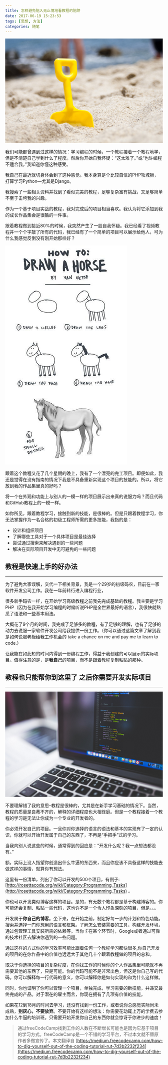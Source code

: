 ```yaml
---
title: 怎样避免陷入无止境地看教程的陷阱
date: 2017-06-19 15:23:53
tags: [思想, 方法]
categories: 随笔
---
```


![](learn-minds-2017-06-19/1.jpeg)

我们可能都曾遇到过这样的情况：学习编程的时候，一个教程接着一个教程地学，但是不清楚自己学到什么了程度。然后你开始自我怀疑：“这太难了。”或“也许编程不适合我。”我知道你懂这种感受。

我自己在最近就切身体会到了这种感觉。我本身算是个比较自信的PHP攻城狮，打算学习Python—尤其是Django。

我搜索了一些相关资料并找到了看似完美的教程，足够复杂富有挑战，又足够简单不至于击垮我的兴趣。

作为一个基于项目实战的教程，我对完成后的项目相当喜欢。我认为将它添加到我的成长作品集会是很酷的一件事。

跟着教程做到接近80%的时候，我突然产生了一股自我怀疑。我已经看了视频教程并一个个字敲了所有的代码，我已经有了一个简单的项目可以展示给他人，可为什么我感觉反倒没有刚开始那样好？

![](learn-minds-2017-06-19/2.jpg)

跟着这个教程又花了几个星期的晚上，我有了一个漂亮的完工项目。即便如此，我还是觉得在没有指南的情况下我是不具备重新实现这个项目的技能的。所以，将它放到我的作品集里真的好吗？

将一个在外观和功能上与别人的一模一样的项目展示出来真的说服力吗？而且代码和GitHub教程上的一模一样。

如你所见，跟着教程学习，接触到新的技能，是很棒的。但是只跟着教程学习，你无法掌握作为一名合格的初级工程师所需的更多技能，我指的是：

* 设计和组织项目
* 了解哪些工具对于一个具体项目是最佳选择
* 尝试通过搜索来解决遇到的一些问题
* 解决在实际项目开发中无可避免的一些问题

## 教程是快速上手的好办法
---

为了避免大家误解，交代一下相关背景，我是一个29岁的初级码农，目前在一家软件开发公司工作。我在一年前转行进入编程行业，

很多新手码农一样，在开始学习高级教程之前我先完成基础的教程。我主要是学习PHP（因为在我开始学习编程的时候听说PHP是全世界最好的语言），我很快就熟悉了语法和一些基本用法。

大概花了9个月的时间，我完成了足够多的教程，有了足够的理解，也有了足够的动力去说服一家软件开发公司给我提供一份工作。（你可以通过这篇文章了解到我是如何说服老板给我工作机会的 take a chance on me and pay me to learn to code.）

让我能在如此短的时间内得到一份编程工作，得益于我创建的可以展示的实际项目。值得注意的是，是**我自己**的项目，而不是跟着教程复制粘贴的那种。

## 教程也只能帮你到这里了 之后你需要开发实际项目
---

![](learn-minds-2017-06-19/3.jpeg)



不要理解错了我的意思–教程是很棒的，尤其是在新手学习基础的情况下。当然，教程的质量是良莠不齐的，解释的详细程度也大相径庭。但是一个教程接着一个教程的学习是无法让你成为一个专业的开发者的。

你必须开发自己的项目。一旦你对你选择的语言的语法和基本的实现有了一定的认识，你就可以开始开发属于自己的东西了，不再是“手把手”式的学习。

当我向别人说这些的时候，通常得到的回应是：“开发什么呢？我一点想法都没有。”

额，实际上没人指望你创造出什么牛逼的东西来，而且你应该不具备这样的技能去做这样的事情，就算你有想法。

这里有一份清单，列出了你可以开发的500个项目，有例子: [http://rosettacode.org/wiki/Category:Programming_Tasks](http://rosettacode.org/wiki/Category:Programming_Tasks) 。

你也可以开发类似博客这样的项目。是的，有无数个教程都是基于构建博客的。你可能还会复制、粘贴一些代码，这也许不是一个令人印象深刻的项目，但是。。。

开发属于**你自己的博客**。坐下来，在开始之前，制定好每一步的计划和特色功能。搜索并选择一门你想用的语言和框架。了解怎么安装需要的工具，构建开发环境，通过包管理工具安装所需的依赖等。当你卡在某个环节时，Google或者通过可靠的技术社区去解决你遇到的一些问题。

通过这样的方式你的学习效率可能比跟着任何一个教程学习都快很多,你自己开发的项目的在你作品中的价值也远远大于其他几十个跟着教程做的项目的总和。

取决于你选择的项目的复杂程度，在你找工作的时候你的个人作品集里可能就不再需要其他的东西了，只是可能。你的代码可能不是非常出色，但这是你自己写的代码。你可以解释每一行代码的意义，你可以解释你是如何实现的和为什么这样做。

同时，你也证明了你可以管理一个项目，单独完成，学习需要的新技能，并递交最终完成的产品。对于潜在的雇主而言，你现在拥有了几项有价值的技能。

如果花12到18月的时间去学习，还没有找到一份工作，或者说你总感觉实际尚未成熟，**别灰心，不要放弃**。不要开始有这样的想法：你需要花动辄上万的学费去参加什么牛逼的培训班。只需要开始开发你自己的东西你就会惊讶于你进步的速度！

> 通过freeCodeCamp找到工作的人数在不断增长可能也是因为它基于项目的学习方式。freeCodeCamp是一个不错的学习平台，不过本文就不替原作者多做宣传了。本文翻译自 [https://medium.freecodecamp.com/how-to-dig-yourself-out-of-the-coding-tutorial-rut-7d3b2232f234](https://medium.freecodecamp.com/how-to-dig-yourself-out-of-the-coding-tutorial-rut-7d3b2232f234)